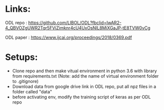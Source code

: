 # Links:

ODL repo : https://github.com/LIBOL/ODL?fbclid=IwAR2-4_QBVOZgUWR2Tqr5FViZimknr4cU4UxOsNlL8MiXGaJP-tE8TVW0vCg

ODL paper : https://www.ijcai.org/proceedings/2018/0369.pdf

# Setups:
- Clone repo and then make vitual environment in python 3.6 with library from requirements.txt (Note: add the name of virtual environment folder to .gitignore)
- Download data from google drive link in ODL repo, put all npz files in a folder called "data"
- before activating env, modify the training script of keras as per ODL repo

